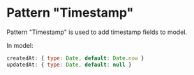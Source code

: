 # Pattern "Timestamp"

Pattern "Timestamp" is used to add timestamp fields to model.

In model:
```js
createdAt: { type: Date, default: Date.now }
updatedAt: { type: Date, default: null }
```

